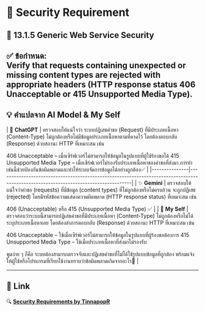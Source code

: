 # 🔐 Security Requirement

## 📌 13.1.5 Generic Web Service Security

✅ **ข้อกำหนด:**  
Verify that requests containing unexpected or missing content types are rejected with appropriate headers (HTTP response status 406 Unacceptable or 415 Unsupported Media Type).
---

## 💡 คำแปลจาก AI Model & My Self

| 🤖 **ChatGPT**  | ตรวจสอบให้แน่ใจว่า ระบบปฏิเสธคำขอ (Request) ที่มีประเภทเนื้อหา (Content-Type) ไม่ถูกต้องหรือไม่มีข้อมูลประเภทเนื้อหาตามที่คาดไว้ โดยต้องตอบกลับ (Response) ด้วยสถานะ HTTP ที่เหมาะสม เช่น

406 Unacceptable – เมื่อเซิร์ฟเวอร์ไม่สามารถให้ข้อมูลในรูปแบบที่ผู้ใช้ร้องขอได้
415 Unsupported Media Type – เมื่อเซิร์ฟเวอร์ไม่รองรับประเภทเนื้อหาของคำขอที่ส่งมา
การทำเช่นนี้ช่วยป้องกันข้อผิดพลาดและทำให้ระบบจัดการข้อมูลได้อย่างถูกต้อง✅ |
|---------------|------------------------------------------------------------------------------------------------------------------------------------|
| ✨ **Gemini**  | ตรวจสอบให้แน่ใจว่าคำขอ (requests) ที่มีข้อมูล (content types) ที่ไม่ถูกต้องหรือไม่ครบถ้วน จะถูกปฏิเสธ (rejected) โดยมีรหัสข้อความแสดงความผิดพลาด (HTTP response status) ที่เหมาะสม เช่น 

406 (Unacceptable) หรือ 415 (Unsupported Media Type) ✅ |
| 🧠 **My Self** | ตรวจสอบว่าระบบนี้สามารถปฏิเสธคำขอที่มีประเภทเนื้อหา (Content-Type) ไม่ถูกต้องหรือไม่ได้ระบุประเภทเนื้อหาเลย โดยต้องส่งการตอบกลับ (Response) ด้วยสถานะ HTTP ที่เหมาะสม เช่น

406 Unacceptable – ใช้เมื่อเซิร์ฟเวอร์ไม่สามารถให้ข้อมูลในรูปแบบที่ผู้ร้องขอต้องการ
415 Unsupported Media Type – ใช้เมื่อประเภทเนื้อหาที่ส่งมาไม่รองรับ

พูดง่าย ๆ ก็คือ ระบบต้องสามารถตรวจจับและปฏิเสธคำขอที่ไม่ได้ใช้รูปแบบข้อมูลที่ถูกต้อง พร้อมแจ้งให้ผู้ใช้หรือโปรแกรมที่เรียกใช้งานทราบว่าข้อผิดพลาดเกิดจากอะไร💯 |

---

## 🔗 Link
🔍 **[Security Requirements by TinnapopR](https://tinnapop-1728.github.io/security-requirement)**

